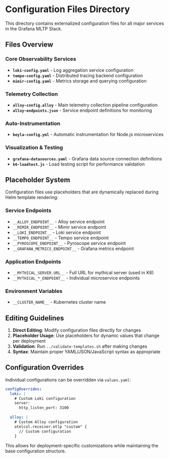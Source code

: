 # Configuration Files Directory

This directory contains externalized configuration files for all major services in the Grafana MLTP Stack.

## Files Overview

### Core Observability Services
- **`loki-config.yaml`** - Log aggregation service configuration
- **`tempo-config.yaml`** - Distributed tracing backend configuration  
- **`mimir-config.yaml`** - Metrics storage and querying configuration

### Telemetry Collection
- **`alloy-config.alloy`** - Main telemetry collection pipeline configuration
- **`alloy-endpoints.json`** - Service endpoint definitions for monitoring

### Auto-Instrumentation
- **`beyla-config.yml`** - Automatic instrumentation for Node.js microservices

### Visualization & Testing
- **`grafana-datasources.yaml`** - Grafana data source connection definitions
- **`k6-loadtest.js`** - Load testing script for performance validation

## Placeholder System

Configuration files use placeholders that are dynamically replaced during Helm template rendering:

### Service Endpoints
- `__ALLOY_ENDPOINT__` - Alloy service endpoint
- `__MIMIR_ENDPOINT__` - Mimir service endpoint  
- `__LOKI_ENDPOINT__` - Loki service endpoint
- `__TEMPO_ENDPOINT__` - Tempo service endpoint
- `__PYROSCOPE_ENDPOINT__` - Pyroscope service endpoint
- `__GRAFANA_METRICS_ENDPOINT__` - Grafana metrics endpoint

### Application Endpoints
- `__MYTHICAL_SERVER_URL__` - Full URL for mythical server (used in K6)
- `__MYTHICAL_*_ENDPOINT__` - Individual microservice endpoints

### Environment Variables
- `__CLUSTER_NAME__` - Kubernetes cluster name

## Editing Guidelines

1. **Direct Editing**: Modify configuration files directly for changes
2. **Placeholder Usage**: Use placeholders for dynamic values that change per deployment
3. **Validation**: Run `../validate-templates.sh` after making changes
4. **Syntax**: Maintain proper YAML/JSON/JavaScript syntax as appropriate

## Configuration Overrides

Individual configurations can be overridden via `values.yaml`:

```yaml
configOverrides:
  loki: |
    # Custom Loki configuration
    server:
      http_listen_port: 3100
  
  alloy: |
    # Custom Alloy configuration
    otelcol.receiver.otlp "custom" {
      // Custom configuration
    }
```

This allows for deployment-specific customizations while maintaining the base configuration structure.
